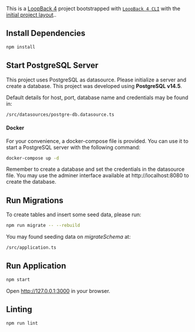This is a [LoopBack 4](https://loopback.io/) project bootstrapped with [`LoopBack 4 CLI`](https://loopback.io/doc/en/lb4/Command-line-interface.html) with the
[initial project layout](https://loopback.io/doc/en/lb4/Loopback-application-layout.html)..

## Install Dependencies

```bash
npm install
```

## Start PostgreSQL Server

This project uses PostgreSQL as datasource. Please initialize a server and create a database. This project was developed using **PostgreSQL v14.5**.

Default details for host, port, database name and credentials may be found in:

```bash
/src/datasources/postgre-db.datasource.ts
```

#### Docker

For your convenience, a docker-compose file is provided. You can use it to start a PostgreSQL server with the following command:

```bash
docker-compose up -d
```

Remember to create a database and set the credentials in the datasource file. You may use the adminer interface available at http://localhost:8080 to create the database.

## Run Migrations

To create tables and insert some seed data, please run:

```bash
npm run migrate -- --rebuild
```

You may found seeding data on _migrateSchema_ at:

```bash
/src/application.ts
```

## Run Application

```sh
npm start
```

Open http://127.0.0.1:3000 in your browser.

## Linting

```sh
npm run lint
```

